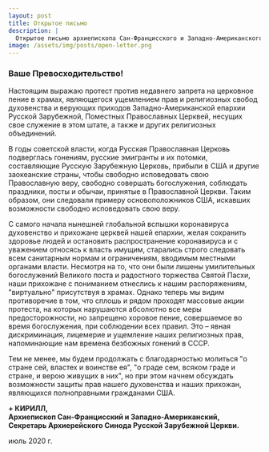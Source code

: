 ```yaml
---
layout: post
title: Открытое письмо
description: |
  Открытое письмо архиепископа Сан-Францисского и Западно-Американского Кирилла губернатору Калифорнии Гэвину Ньюсому в связи с его указом, запрещающим хоровое пение в церквах
image: /assets/img/posts/open-letter.png
---
```


### Ваше Превосходительство!
Настоящим выражаю протест против недавнего запрета на церковное пение в храмах, являющегося ущемлением прав и религиозных свобод духовенства и верующих приходов Западно-Американской епархии Русской Зарубежной, Поместных Православных Церквей, несущих свое служение в этом штате, а также и других религиозных объединений.

В годы советской власти, когда Русская Православная Церковь подверглась гонениям, русские эмигранты и их потомки, составляющие Русскую Зарубежную Церковь, прибыли в США и другие заокеанские страны, чтобы свободно исповедовать свою Православную веру, свободно совершать богослужения, соблюдать праздники, посты и обычаи, принятые в Православной Церкви. Таким образом, они следовали примеру основоположников США, искавших возможности свободно исповедовать свою веру.

С самого начала нынешней глобальной вспышки коронавируса духовенство и прихожане церквей нашей епархии, желая сохранить здоровье людей и остановить распространение коронавируса и с уважением относясь к власть имущим, старались строго следовать всем санитарным нормам и ограничениям, вводимым местными органами власти. Несмотря на то, что они были лишены умилительных богослужений Великого поста и радостного торжества Святой Пасхи, наши прихожане с пониманием отнеслись к нашим распоряжениям, "виртуально" присутствуя в храмах. Однако теперь мы видим противоречие в том, что сплошь и рядом проходят массовые акции протеста, на которых нарушаются абсолютно все меры предосторожности, но запрещено хоровое пение, совершаемое во время богослужения, при соблюдении всех правил. Это – явная дискриминация, лицемерие и ущемление наших религиозных прав, напоминающие нам времена безбожных гонений в СССР.

Тем не менее, мы будем продолжать с благодарностью молиться "о стране сей, властех и воинстве ея", "о граде сем, всяком граде и стране, и верою живущих в них", но при этом начнем обсуждать возможности защиты прав нашего духовенства и наших прихожан, являющихся полноправными гражданами США.

**+ КИРИЛЛ,<br />
Архиепископ Сан-Францисский и Западно-Американский,<br />
Секретарь Архиерейского Синода Русской Зарубежной Церкви.**

июль 2020 г.
